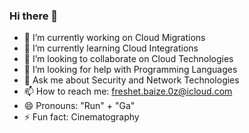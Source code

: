 ### Hi there 👋

- 🔭 I’m currently working on Cloud Migrations
- 🌱 I’m currently learning Cloud Integrations
- 👯 I’m looking to collaborate on Cloud Technologies
- 🤔 I’m looking for help with Programming Languages
- 💬 Ask me about Security and Network Technologies
- 📫 How to reach me: freshet.baize.0z@icloud.com
- 😄 Pronouns: "Run" + "Ga"
- ⚡ Fun fact: Cinematography 
